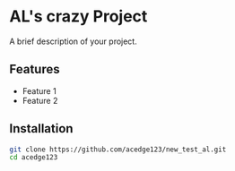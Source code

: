 # AL's crazy Project 
A brief description of your project.

## Features
- Feature 1
- Feature 2

## Installation
```bash
git clone https://github.com/acedge123/new_test_al.git
cd acedge123
